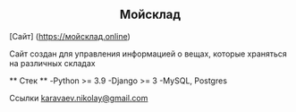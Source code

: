 <h2 align="center">Мойсклад</h2>

[Сайт] (https://мойсклад.online)

Сайт создан для управления информацией о вещах, которые храняться на различных складах

** Стек **
-Python >= 3.9
-Django >= 3
-MySQL, Postgres

Ссылки karavaev.nikolay@gmail.com

